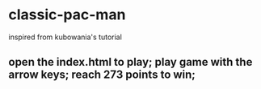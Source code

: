 # classic-pac-man
 inspired from kubowania's tutorial


## open the index.html to play; play game with the arrow keys; reach 273 points to win;
